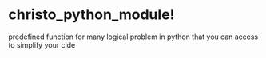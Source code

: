 # christo_python_module!
predefined function for many logical problem in python that you can access to simplify your cide
